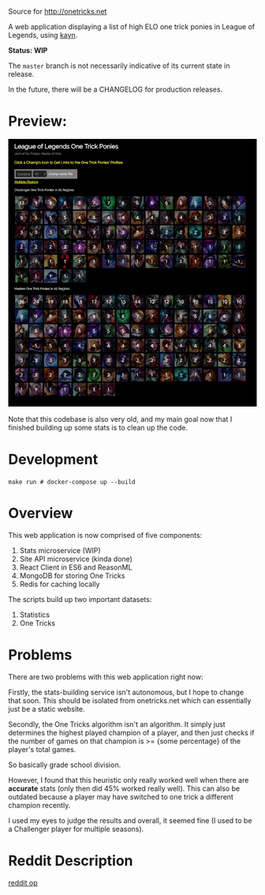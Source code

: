 Source for http://onetricks.net

A web application displaying a list of high ELO one trick ponies in League of Legends, using [kayn](https://github.com/cnguy/kayn).

**Status: WIP**

The `master` branch is not necessarily indicative of its current state in release.

In the future, there will be a CHANGELOG for production releases.

# Preview:

![Alt text](/_pictures/small_preview.png?raw=true "onetricks.net")

Note that this codebase is also very old, and my main goal now that I finished building up some stats is to clean up the code.

# Development

```make run # docker-compose up --build```

# Overview

This web application is now comprised of five components:
1) Stats microservice (WIP)
2) Site API microservice (kinda done)
3) React Client in ES6 and ReasonML
4) MongoDB for storing One Tricks
5) Redis for caching locally

The scripts build up two important datasets:

1) Statistics
2) One Tricks

# Problems

There are two problems with this web application right now:

Firstly, the stats-building service isn't autonomous, but I hope to change that soon. This should be isolated from onetricks.net which can essentially just be a static website.

Secondly, the One Tricks algorithm isn't an algorithm. It simply just determines the highest played champion of a player, and then just checks if the number of games on that champion is >= {some percentage} of the player's total games.

So basically grade school division.

However, I found that this heuristic only really worked well when there are **accurate** stats (only then did 45% worked really well). This can also be outdated because a player may have switched to one trick a different champion recently.

I used my eyes to judge the results and overall, it seemed fine (I used to be a Challenger player for multiple seasons).

# Reddit Description

[reddit op](https://www.reddit.com/r/leagueoflegends/comments/5x1c5c/hi_i_made_a_small_website_to_compile_a_list_of/)
